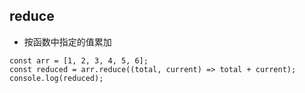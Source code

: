 ## reduce

- 按函数中指定的值累加

```
const arr = [1, 2, 3, 4, 5, 6];
const reduced = arr.reduce((total, current) => total + current);
console.log(reduced);
```
